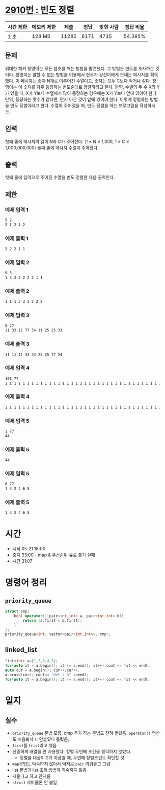 [2910번 : 빈도 정렬](https://www.acmicpc.net/problem/2910)
=====================================================

| 시간 제한 | 메모리 제한 | 제출 | 정답 | 맞힌 사람 | 정답 비율 |
| --- | --- | --- | --- | --- | --- |
| 1 초 | 128 MB | 11283 | 6171 | 4715 | 54.395% |


문제
--
위대한 해커 창영이는 모든 암호를 깨는 방법을 발견했다. 그 방법은 빈도를 조사하는 것이다.
창영이는 말할 수 없는 방법을 이용해서 현우가 강산이에게 보내는 메시지를 획득했다. 이 메시지는 숫자 N개로 이루어진 수열이고, 숫자는 모두 C보다 작거나 같다. 창영이는 이 숫자를 자주 등장하는 빈도순대로 정렬하려고 한다.
만약, 수열의 두 수 X와 Y가 있을 때, X가 Y보다 수열에서 많이 등장하는 경우에는 X가 Y보다 앞에 있어야 한다. 만약, 등장하는 횟수가 같다면, 먼저 나온 것이 앞에 있어야 한다.
이렇게 정렬하는 방법을 빈도 정렬이라고 한다.
수열이 주어졌을 때, 빈도 정렬을 하는 프로그램을 작성하시오.


입력
--
첫째 줄에 메시지의 길이 N과 C가 주어진다. (1 ≤ N ≤ 1,000, 1 ≤ C ≤ 1,000,000,000)
둘째 줄에 메시지 수열이 주어진다.


출력
--
첫째 줄에 입력으로 주어진 수열을 빈도 정렬한 다음 출력한다.


제한
--


### 예제 입력 1
```css
5 2
2 1 2 1 2
```


### 예제 출력 1
```css
2 2 2 1 1
```


### 예제 입력 2
```css
9 3
1 3 3 3 2 2 2 1 1
```


### 예제 출력 2
```css
1 1 1 3 3 3 2 2 2
```


### 예제 입력 3
```css
9 77
11 33 11 77 54 11 25 25 33
```


### 예제 출력 3
```css
11 11 11 33 33 25 25 77 54
```

### 예제 입력 4
```css
101 77
1 1 1 1 1 1 1 1 1 1 1 1 1 1 1 1 1 1 1 1 1 1 1 1 1 1 1 1 1 1 1 1 1 1 1 1 1 1 1 1 1 1 1 1 1 1 1 1 1 1 1 1 1 1 1 1 1 1 1 1 1 1 1 1 1 1 1 1 1 1 1 1 1 1 1 1 1 1 1 1 1 1 1 1 1 1 1 1 1 1 1 1 1 1 1 1 1 1 1 1 1 
```


### 예제 출력 4
```css
1 1 1 1 1 1 1 1 1 1 1 1 1 1 1 1 1 1 1 1 1 1 1 1 1 1 1 1 1 1 1 1 1 1 1 1 1 1 1 1 1 1 1 1 1 1 1 1 1 1 1 1 1 1 1 1 1 1 1 1 1 1 1 1 1 1 1 1 1 1 1 1 1 1 1 1 1 1 1 1 1 1 1 1 1 1 1 1 1 1 1 1 1 1 1 1 1 1 1 1 1 
```

### 예제 입력 5
```css
1 77
44
```


### 예제 출력 5
```css
44
```

### 예제 입력 5
```css
6 77
1 3 2 4 6 5
```


### 예제 출력 5
```css
1 3 2 4 6 5
```

# 시간
- 시작 05-21 18:00
- 중지 33:00 - map & 우선순위 큐로 풀기 실패
- 시간 31:07

# 명령어 정리
## `priority_queue`
```cpp
struct cmp{
    bool operator()(pair<int,int> a, pair<int,int> b){
        return (a.first < b.first);
    }
};
priority_queue<int, vector<pair<int,int>>, cmp>;
```
## linked_list
```cpp
list<int> a={1,2,3,4,5};
for(auto it = a.begin(); it != a.end(); it++) cout << *it << endl;
auto cur = a.begin(); cur++;cur++;
a.erase(cur); cout<< "del : 3" <<endl;
for(auto it = a.begin(); it != a.end(); it++) cout << *it << endl;
```

# 일지
## 실수
- `priority_queue` 문법 모름, cmp 추가 하는 문법도 전혀 몰랐음. `operator()` 연산도 처음봐서 `()`안붙였다 틀렸음,
- `first`를 `frist`라고 썼음
- 신중하게 배열을 안 사용했다. 정렬 두번째 조건을 생각하지 않았다.
  - 정렬을 대상이 2개 이상일 때, 두번째 정렬조건도 확인할 것.
- `map`문법도 익숙하지 않아서 억지로 `pair` 끼워놓고 그럼
- list 문법과 list 조회 방법이 익숙하지 않음
- 지운다고 하고 안지움
- `struct` 세미콜론 안 붙임
